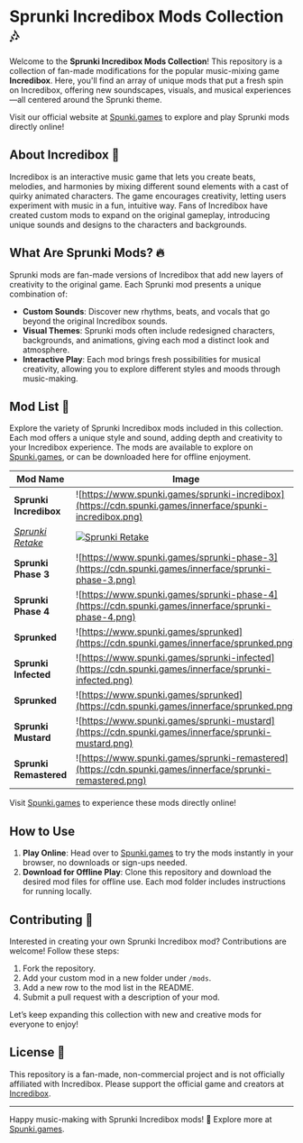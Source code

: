 # Sprunki Incredibox Mods Collection 🎶

Welcome to the **Sprunki Incredibox Mods Collection**! This repository is a collection of fan-made modifications for the popular music-mixing game **Incredibox**. Here, you'll find an array of unique mods that put a fresh spin on Incredibox, offering new soundscapes, visuals, and musical experiences—all centered around the Sprunki theme.

Visit our official website at [Spunki.games](https://www.spunki.games) to explore and play Sprunki mods directly online!

## About Incredibox 🥁
Incredibox is an interactive music game that lets you create beats, melodies, and harmonies by mixing different sound elements with a cast of quirky animated characters. The game encourages creativity, letting users experiment with music in a fun, intuitive way. Fans of Incredibox have created custom mods to expand on the original gameplay, introducing unique sounds and designs to the characters and backgrounds.

## What Are Sprunki Mods? 🔥
Sprunki mods are fan-made versions of Incredibox that add new layers of creativity to the original game. Each Sprunki mod presents a unique combination of:
- **Custom Sounds**: Discover new rhythms, beats, and vocals that go beyond the original Incredibox sounds.
- **Visual Themes**: Sprunki mods often include redesigned characters, backgrounds, and animations, giving each mod a distinct look and atmosphere.
- **Interactive Play**: Each mod brings fresh possibilities for musical creativity, allowing you to explore different styles and moods through music-making.

## Mod List 📜
Explore the variety of Sprunki Incredibox mods included in this collection. Each mod offers a unique style and sound, adding depth and creativity to your Incredibox experience. The mods are available to explore on [Spunki.games](https://www.spunki.games), or can be downloaded here for offline enjoyment.

| Mod Name               | Image    | Play Online                                                         | Offline Mod                                                  |
| ---------------------- | --- | ------------------------------------------------------------------- | ------------------------------------------------------------ |
| **Sprunki Incredibox** | ![https://www.spunki.games/sprunki-incredibox](https://cdn.spunki.games/innerface/spunki-incredibox.png)    | [Play on Spunki.games](https://www.spunki.games/sprunki-incredibox) | [mods/sprunki-incredibox.html](mods/sprunki-incredibox.html) |
|*[Sprunki Retake](https://www.sprunkiretake.co)*|[![Sprunki Retake](https://cdn.spunki.games/innerface/sprunki-retake.png)](https://www.sprunkiretake.co)|[Sprunki Retake](https://www.sprunkiretake.co)||
| **Sprunki Phase 3**    |   ![https://www.spunki.games/sprunki-phase-3](https://cdn.spunki.games/innerface/sprunki-phase-3.png)  | [Play on Spunki.games](https://www.spunki.games/sprunki-phase-3)    | [mods/sprunki-phase-3.html](mods/sprunki-phase-3.html)       |
| **Sprunki Phase 4**    |   ![https://www.spunki.games/sprunki-phase-4](https://cdn.spunki.games/innerface/sprunki-phase-4.png)  | [Play on Spunki.games](https://www.spunki.games/sprunki-phase-4)    | [mods/sprunki-phase-4.html](mods/sprunki-phase-4.html)       |
| **Sprunked**    |   ![https://www.spunki.games/sprunked](https://cdn.spunki.games/innerface/sprunked.png)  | [Play on Spunki.games](http://www.spunki.games/sprunked)    | |
| **Sprunki Infected**    |   ![https://www.spunki.games/sprunki-infected](https://cdn.spunki.games/innerface/sprunki-infected.png)  | [Play on Spunki.games](http://www.spunki.games/sprunki-infected)    | |
| **Sprunked**    |   ![https://www.spunki.games/sprunked](https://cdn.spunki.games/innerface/sprunked.png)  | [Play on Spunki.games](http://www.spunki.games/sprunked)    | |
| **Sprunki Mustard**    |   ![https://www.spunki.games/sprunki-mustard](https://cdn.spunki.games/innerface/sprunki-mustard.png)  | [Play on Spunki.games](http://www.spunki.games/sprunki-mustard)    | |
| **Sprunki Remastered**    |   ![https://www.spunki.games/sprunki-remastered](https://cdn.spunki.games/innerface/sprunki-remastered.png)  | [Play on Spunki.games](http://www.spunki.games/sprunki-remastered)    | |


Visit [Spunki.games](https://www.spunki.games) to experience these mods directly online!

## How to Use
1. **Play Online**: Head over to [Spunki.games](https://www.spunki.games) to try the mods instantly in your browser, no downloads or sign-ups needed.
2. **Download for Offline Play**: Clone this repository and download the desired mod files for offline use. Each mod folder includes instructions for running locally.

## Contributing 🚀
Interested in creating your own Sprunki Incredibox mod? Contributions are welcome! Follow these steps:
1. Fork the repository.
2. Add your custom mod in a new folder under `/mods`.
3. Add a new row to the mod list in the README.
4. Submit a pull request with a description of your mod.

Let’s keep expanding this collection with new and creative mods for everyone to enjoy!

## License 📄
This repository is a fan-made, non-commercial project and is not officially affiliated with Incredibox. Please support the official game and creators at [Incredibox](https://www.incredibox.com).

---

Happy music-making with Sprunki Incredibox mods! 🎼 Explore more at [Spunki.games](https://www.spunki.games).
